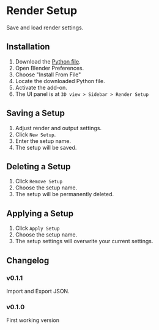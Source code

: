 # Render Setup

Save and load render settings.

## Installation

1. Download the [Python file][py].
2. Open Blender Preferences.
3. Choose "Install From File"
4. Locate the downloaded Python file.
5. Activate the add-on.
6. The UI panel is at `3D view > Sidebar > Render Setup`

## Saving a Setup

1. Adjust render and output settings.
2. Click `New Setup`.
3. Enter the setup name.
4. The setup will be saved.

## Deleting a Setup

1. Click `Remove Setup`
2. Choose the setup name.
3. The setup will be permanently deleted.

## Applying a Setup

1. Click `Apply Setup`
2. Choose the setup name.
3. The setup settings will overwrite your current settings.

## Changelog

### v0.1.1

Import and Export JSON.

### v0.1.0

First working version

[py]: https://github.com/phuang1024/blender_addons/blob/main/src/rsetup.py
